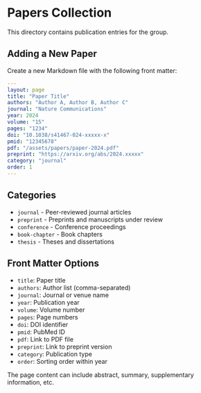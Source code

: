 # Papers Collection

This directory contains publication entries for the group.

## Adding a New Paper

Create a new Markdown file with the following front matter:

```yaml
---
layout: page
title: "Paper Title"
authors: "Author A, Author B, Author C"
journal: "Nature Communications"
year: 2024
volume: "15"
pages: "1234"
doi: "10.1038/s41467-024-xxxxx-x"
pmid: "12345678"
pdf: "/assets/papers/paper-2024.pdf"
preprint: "https://arxiv.org/abs/2024.xxxxx"
category: "journal"
order: 1
---
```

## Categories

- `journal` - Peer-reviewed journal articles
- `preprint` - Preprints and manuscripts under review
- `conference` - Conference proceedings
- `book-chapter` - Book chapters
- `thesis` - Theses and dissertations

## Front Matter Options

- `title`: Paper title
- `authors`: Author list (comma-separated)
- `journal`: Journal or venue name
- `year`: Publication year
- `volume`: Volume number
- `pages`: Page numbers
- `doi`: DOI identifier
- `pmid`: PubMed ID
- `pdf`: Link to PDF file
- `preprint`: Link to preprint version
- `category`: Publication type
- `order`: Sorting order within year

The page content can include abstract, summary, supplementary information, etc.
